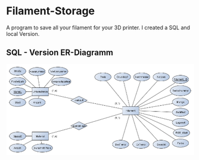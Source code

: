 # Filament-Storage

A program to save all your filament for your 3D printer. I created a SQL and local Version.

## SQL - Version ER-Diagramm

<img src="https://raw.githubusercontent.com/18Markus1984/Filament-Storage/main/images/Filamentlageung%20ER-Diagramm.png" width="800">
